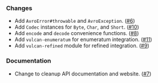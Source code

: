 ### Changes

- Add `AvroError#throwable` and `AvroException`. ([#6][#6])
- Add `Codec` instances for `Byte`, `Char`, and `Short`. ([#10][#10])
- Add `encode` and `decode` convenience functions. ([#8][#8])
- Add `vulcan-enumeratum` for enumeratum integration. ([#11][#11])
- Add `vulcan-refined` module for refined integration. ([#9][#9])

### Documentation

- Change to cleanup API documentation and website. ([#7][#7])

[#6]: https://github.com/ovotech/vulcan/pull/6
[#7]: https://github.com/ovotech/vulcan/pull/7
[#8]: https://github.com/ovotech/vulcan/pull/8
[#9]: https://github.com/ovotech/vulcan/pull/9
[#10]: https://github.com/ovotech/vulcan/pull/10
[#11]: https://github.com/ovotech/vulcan/pull/11

